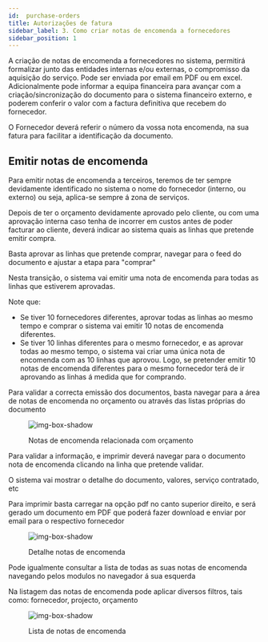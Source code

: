 ```yaml
---
id:  purchase-orders
title: Autorizações de fatura
sidebar_label: 3. Como criar notas de encomenda a fornecedores
sidebar_position: 1
---
```

A criação de notas de encomenda a fornecedores no sistema, permitirá formalizar junto das entidades internas e/ou externas, o compromisso da aquisição do serviço. Pode ser enviada por email em PDF ou em excel.
Adicionalmente pode informar a equipa financeira para avançar com a criação/sincronização do documento para o sistema financeiro externo, e poderem conferir o valor com a factura definitiva que recebem do fornecedor.

O Fornecedor deverá referir o número da vossa nota encomenda, na sua fatura para facilitar a identificação da documento.


## Emitir notas de encomenda

Para emitir notas de encomenda a terceiros, teremos de ter sempre devidamente identificado no sistema o nome do fornecedor (interno, ou externo) ou seja, aplica-se sempre á zona de serviços.

Depois de ter o orçamento devidamente aprovado pelo cliente, ou com uma aprovação interna caso tenha de incorrer em custos antes de poder facturar ao cliente, deverá indicar ao sistema quais as linhas que pretende emitir compra.

Basta aprovar as linhas que pretende comprar, navegar para o feed do documento e ajustar a etapa para "comprar"

Nesta transição, o sistema vai emitir uma nota de encomenda para todas as linhas que estiverem aprovadas.

Note que:

- Se tiver 10 fornecedores diferentes, aprovar todas as linhas ao mesmo tempo e comprar o sistema vai emitir 10 notas de encomenda diferentes.
- Se tiver 10 linhas diferentes para o mesmo fornecedor, e as aprovar todas ao mesmo tempo, o sistema vai criar uma única nota de encomenda com as 10 linhas que aprovou. 
Logo, se pretender emitir 10 notas de encomenda diferentes para o mesmo fornecedor terá de ir aprovando as linhas á medida que for comprando.

Para validar a correcta emissão dos documentos, basta navegar para a área de notas de encomenda no orçamento ou através das listas próprias do documento


<figure>

![img-box-shadow](/img/university/bills/credit-notes1.png)
<figcaption>Notas de encomenda relacionada com orçamento</figcaption>
</figure>

Para validar a informação, e imprimir deverá navegar para o documento nota de encomenda clicando na linha que pretende validar.

O sistema vai mostrar o detalhe do documento, valores, serviço contratado, etc

Para imprimir basta carregar na opção pdf no canto superior direito, e será gerado um documento em PDF que poderá fazer download e enviar por email para o respectivo fornecedor


<figure>

![img-box-shadow](/img/university/bills/credit-notes2.png)
<figcaption>Detalhe notas de encomenda
</figcaption>
</figure>


Pode igualmente consultar a lista de todas as suas notas de encomenda navegando pelos modulos no navegador á sua esquerda

Na listagem das notas de encomenda pode aplicar diversos filtros, tais como: fornecedor, projecto, orçamento


<figure>

![img-box-shadow](/img/university/bills/credit-notes3.png)
<figcaption>Lista de notas de encomenda</figcaption>
</figure>
